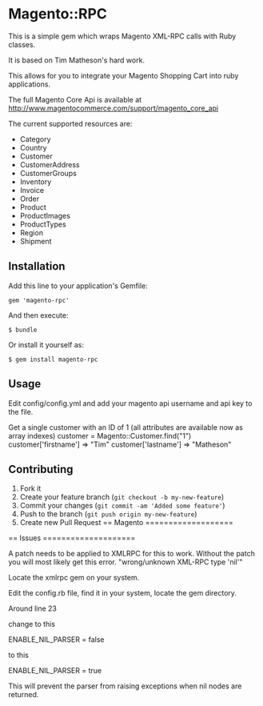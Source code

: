 # Magento::RPC

This is a simple gem which wraps Magento XML-RPC calls with Ruby classes.

It is based on Tim Matheson's hard work.

This allows for you to integrate your Magento Shopping Cart into ruby applications.

The full Magento Core Api is available at http://www.magentocommerce.com/support/magento_core_api

The current supported resources are:

* Category
* Country
* Customer
* CustomerAddress
* CustomerGroups
* Inventory
* Invoice
* Order
* Product
* ProductImages
* ProductTypes
* Region
* Shipment

## Installation

Add this line to your application's Gemfile:

    gem 'magento-rpc'

And then execute:

    $ bundle

Or install it yourself as:

    $ gem install magento-rpc

## Usage

Edit config/config.yml and add your magento api username and api key to the file.

Get a single customer with an ID of 1 (all attributes are available now as array indexes)
        customer = Magento::Customer.find("1")
        customer['firstname'] => "Tim"
        customer['lastname'] => "Matheson"

## Contributing

1. Fork it
2. Create your feature branch (`git checkout -b my-new-feature`)
3. Commit your changes (`git commit -am 'Added some feature'`)
4. Push to the branch (`git push origin my-new-feature`)
5. Create new Pull Request
== Magento ===================



== Issues ====================

A patch needs to be applied to XMLRPC for this to work.
Without the patch you will most likely get this error.
"wrong/unknown XML-RPC type 'nil'"

Locate the xmlrpc gem on your system.

Edit the config.rb file, find it in your system, locate the gem directory.

Around line 23

change to this
  
  ENABLE_NIL_PARSER    = false

to this

  ENABLE_NIL_PARSER    = true

This will prevent the parser from raising exceptions when nil nodes are returned.
